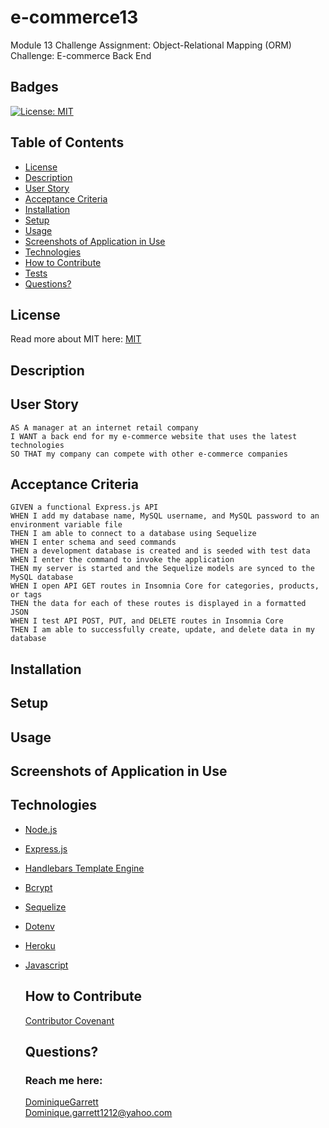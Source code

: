 # e-commerce13
Module 13 Challenge Assignment: Object-Relational Mapping (ORM) Challenge: E-commerce Back End


## Badges
  [![License: MIT](https://img.shields.io/badge/License-MIT-yellow.svg)](https://opensource.org/licenses/MIT)


## Table of Contents
  * [License](#license)
  * [Description](#description)
  * [User Story](#user-story)
  * [Acceptance Criteria](#user-story)
  * [Installation](#installation)
  * [Setup](#setup)
  * [Usage](#usage)
  * [Screenshots of Application in Use](#screenshots-of-application-in-use)
  * [Technologies](#technologies)
  * [How to Contribute](#how-to-contribute)
  * [Tests](#tests)
  * [Questions?](#questions)


## License
  Read more about MIT here:
  [MIT](https://opensource.org/licenses/MIT)


## Description


## User Story
    AS A manager at an internet retail company
    I WANT a back end for my e-commerce website that uses the latest technologies
    SO THAT my company can compete with other e-commerce companies


## Acceptance Criteria 
    GIVEN a functional Express.js API
    WHEN I add my database name, MySQL username, and MySQL password to an environment variable file
    THEN I am able to connect to a database using Sequelize
    WHEN I enter schema and seed commands
    THEN a development database is created and is seeded with test data
    WHEN I enter the command to invoke the application
    THEN my server is started and the Sequelize models are synced to the MySQL database
    WHEN I open API GET routes in Insomnia Core for categories, products, or tags
    THEN the data for each of these routes is displayed in a formatted JSON
    WHEN I test API POST, PUT, and DELETE routes in Insomnia Core
    THEN I am able to successfully create, update, and delete data in my database


## Installation


## Setup


## Usage


## Screenshots of Application in Use


## Technologies
* [Node.js](https://nodejs.org/en/)
* [Express.js](https://expressjs.com)
* [Handlebars Template Engine](https://handlebarsjs.com)
* [Bcrypt](https://www.npmjs.com/package/bcrypt)
* [Sequelize](https://sequelize.org)
* [Dotenv](https://www.npmjs.com/package/dotenv)
* [Heroku](https://devcenter.heroku.com/start)
* [Javascript](https://developer.mozilla.org/en-US/docs/Web/JavaScript)


  ## How to Contribute
  [Contributor Covenant](https://www.contributor-covenant.org/)  


  ## Questions?
  ### Reach me here: 
  [DominiqueGarrett](https://github.com/DominiqueGarrett)  
  Dominique.garrett1212@yahoo.com